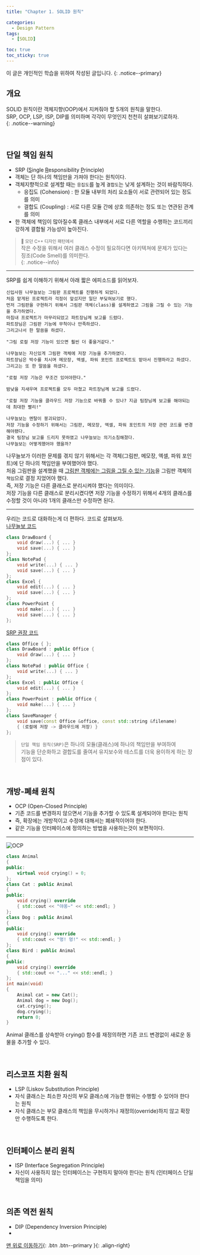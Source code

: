 ```yaml
---
title: "Chapter 1. SOLID 원칙" 

categories:
  - Design Pattern
tags:
  - [SOLID]

toc: true
toc_sticky: true
---
```

이 글은 개인적인 학습을 위하여 작성된 글입니다.
{: .notice--primary}  

## 개요

SOLID 원칙이란 객체지향(OOP)에서 지켜줘야 할 5개의 원칙을 말한다.  
SRP, OCP, LSP, ISP, DIP를 의미하며 각각이 무엇인지 천천히 살펴보기로하자.  
{: .notice--warning}  

<br>

## 단일 책임 원칙  
- SRP (<u>S</u>ingle <u>R</u>esponsibility <u>P</u>rinciple)
- 객체는 단 하나의 책임만을 가져야 한다는 원칙이다.  
- 객체지향적으로 설계할 때는 `응집도`를 높게 `결합도`는 낮게 설계하는 것이 바람직하다.  
    - 응집도 (Cohension) : 한 모듈 내부의 처리 요소들이 서로 관련되어 있는 정도를 의미  
    - 결합도 (Coupling) : 서로 다른 모듈 간에 상호 의존하는 정도 또는 연관된 관계를 의미  
- 한 객체에 책임이 많아질수록 클래스 내부에서 서로 다른 역할을 수행하는 코드끼리 강하게 결합될 가능성이 높아진다.  

> <small>📖 모던 C++ 디자인 패턴에서</small>  
> 작은 수정을 위해서 여러 클래스 수정이 필요하다면 아키텍쳐에 문제가 있다는 징조(Code Smell)를 의미한다.  
{: .notice--info} 

***
SRP를 쉽게 이해하기 위해서 아래 짧은 에피소드를 읽어보자.  

    신입사원 나무늘보는 그림판 프로젝트를 진행하게 되었다.
    처음 맡게된 프로젝트라 걱정이 앞섰지만 일단 부딪혀보기로 했다.
    먼저 그림판을 구현하기 위해서 그림판 객체(class)를 설계하였고 그림을 그릴 수 있는 기능을 추가하였다.
    마침내 프로젝트가 마무리되었고 파트장님께 보고를 드렸다.
    파트장님은 그림판 기능에 무척이나 만족하셨다.
    그리고나서 한 말씀을 하셨다.

    "그림 로컬 저장 기능이 있으면 훨씬 더 좋을거같다."

    나무늘보는 자신있게 그림판 객체에 저장 기능을 추가하였다.
    파트장님은 박수를 치시며 메모장, 엑셀, 파워 포인트 프로젝트도 맡아서 진행하라고 하셨다.
    그리고는 또 한 말씀을 하셨다.

    "로컬 저장 기능은 무조건 있어야한다."

    밤낮을 지새우며 프로젝트를 모두 마쳤고 파트장님께 보고를 드렸다.

    "로컬 저장 기능을 클라우드 저장 기능으로 바꿔줄 수 있나? 지금 팀장님께 보고를 해야되는데 최대한 빨리!"

    나무늘보는 멘탈이 붕괴되었다. 
    저장 기능을 수정하기 위해서는 그림판, 메모장, 엑셀, 파워 포인트의 저장 관련 코드를 변경해야됐다.
    결국 팀장님 보고를 드리지 못하였고 나무늘보는 의기소침해졌다.
    나무늘보는 어떻게했어야 했을까?

나무늘보가 이러한 문제를 겪지 않기 위해서는 각 객체(그림판, 메모장, 엑셀, 파워 포인트)에 단 하나의 책임만을 부여했어야 했다.  
처음 그림판을 설계했을 때 <u>그림판 객체에는 그림을 그릴 수 있는 기능</u>을 그림판 객체의 `책임`으로 결정 지었어야 했다.  
즉, 저장 기능은 다른 클래스로 분리시켜야 했다는 의미이다.  
저장 기능을 다른 클래스로 분리시켰다면 저장 기능을 수정하기 위해서 4개의 클래스를 수정할 것이 아니라 1개의 클래스만 수정하면 된다.  

***
우리는 코드로 대화하는게 더 편하다. 코드로 살펴보자.  
<u>나무늘보 코드</u>
```cpp
class DrawBoard {
    void draw(...) { ... }
    void save(...) { ... }
};
class NotePad {
    void write(...) { ... }
    void save(...) { ... }
};
class Excel {
    void edit(...) { ... }
    void save(...) { ... }
};
class PowerPoint {
    void make(...) { ... }
    void save(...) { ... } 
};
```
<u>SRP 권장 코드</u>
```cpp
class Office { };
class DrawBoard : public Office {
    void draw(...) { ... }
};
class NotePad : public Office {
    void write(...) { ... }
};
class Excel : public Office {
    void edit(...) { ... }
};
class PowerPoint : public Office {
    void make(...) { ... }
};
class SaveManager {
    void save(const Office &office, const std::string &filename)
    { (로컬에 저장 -> 클라우드에 저장) }
};
```

> `단일 책임 원칙(SRP)`은 하나의 모듈(클래스)에 하나의 책임만을 부여하여  
> 기능을 단순화하고 결합도를 줄여서 유지보수와 테스트를 더욱 용이하게 하는 장점이 있다.  

<br>  

## 개방-폐쇄 원칙  
- OCP (Open-Closed Principle)  
- 기존 코드를 변경하지 않으면서 기능을 추가할 수 있도록 설계되어야 한다는 원칙  
- 즉, 확장에는 개방적이고 수정에 대해서는 폐쇄적이어야 한다.  
- 같은 기능을 인터페이스에 정의하는 방법을 사용하는것이 보편적이다.  

***
![OCP](https://user-images.githubusercontent.com/38198388/198814247-9d89b454-651c-43f7-839c-53ce9087b884.png)
```cpp
class Animal
{
public:
    virtual void crying() = 0;
};
class Cat : public Animal
{
public:
    void crying() override 
    { std::cout << "야옹~" << std::endl; }
};
class Dog : public Animal
{
public:
    void crying() override
    { std::cout << "멍! 멍!" << std::endl; }
};
class Bird : public Animal
{
public:
    void crying() override
    { std::cout << "..." << std::endl; }
};
int main(void)
{
    Animal cat = new Cat();
    Animal dog = new Dog();
    cat.crying();
    dog.crying();
    return 0;
}
```
Animal 클래스를 상속받아 crying() 함수를 재정의하면 기존 코드 변경없이 새로운 동물을 추가할 수 있다.  
  
<br>  

## 리스코프 치환 원칙  
- LSP (Liskov Substitution Principle)  
- 자식 클래스는 최소한 자신의 부모 클래스에 가능한 행위는 수행할 수 있어야 한다는 원칙  
- 자식 클래스는 부모 클래스의 책임을 무시하거나 재정의(override)하지 않고 확장만 수행하도록 한다.   
  
<br>  

## 인터페이스 분리 원칙  
- ISP (Interface Segregation Principle)  
- 자신이 사용하지 않는 인터페이스는 구현하지 말아야 한다는 원칙 (인터페이스 단일 책임을 의미)  

<br>  

## 의존 역전 원칙  
- DIP (Dependency Inversion Principle)  
- 



[맨 위로 이동하기](#){: .btn .btn--primary }{: .align-right}